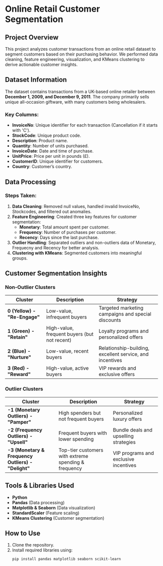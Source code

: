 # Online Retail Customer Segmentation

## Project Overview
This project analyzes customer transactions from an online retail dataset to segment customers based on their purchasing behavior. We performed data cleaning, feature engineering, visualization, and KMeans clustering to derive actionable customer insights.

## Dataset Information
The dataset contains transactions from a UK-based online retailer between **December 1, 2009, and December 9, 2011**. The company primarily sells unique all-occasion giftware, with many customers being wholesalers.

### Key Columns:
- **InvoiceNo**: Unique identifier for each transaction (Cancellation if it starts with 'C').
- **StockCode**: Unique product code.
- **Description**: Product name.
- **Quantity**: Number of units purchased.
- **InvoiceDate**: Date and time of purchase.
- **UnitPrice**: Price per unit in pounds (£).
- **CustomerID**: Unique identifier for customers.
- **Country**: Customer’s country.

## Data Processing
### Steps Taken:
1. **Data Cleaning**: Removed null values, handled invalid InvoiceNo, Stockcodes, and filtered out anomalies.
2. **Feature Engineering**: Created three key features for customer segmentation:
   - **Monetary**: Total amount spent per customer.
   - **Frequency**: Number of purchases per customer.
   - **Recency**: Days since the last purchase.
3. **Outlier Handling**: Separated outliers and non-outliers data of Monetary, Frequecny and Recency for better analysis.
4. **Clustering with KMeans**: Segmented customers into meaningful groups.

## Customer Segmentation Insights
### Non-Outlier Clusters

| Cluster | Description  | Strategy |
|---------|-------------|----------|
| **0 (Yellow) - "Re-Engage"** | Low-value, infrequent buyers | Targeted marketing campaigns and special discounts |
| **1 (Green) - "Retain"** | High-value, frequent buyers (but not recent) | Loyalty programs and personalized offers |
| **2 (Blue) - "Nurture"** | Low-value, recent buyers | Relationship-building, excellent service, and incentives |
| **3 (Red) - "Reward"** | High-value, active buyers | VIP rewards and exclusive offers |

### Outlier Clusters

| Cluster | Description | Strategy |
|---------|-------------|----------|
| **-1 (Monetary Outliers) - "Pamper"** | High spenders but not frequent buyers | Personalized luxury offers |
| **-2 (Frequency Outliers) - "Upsell"** | Frequent buyers with lower spending | Bundle deals and upselling strategies |
| **-3 (Monetary & Frequency Outliers) - "Delight"** | Top-tier customers with extreme spending & frequency | VIP programs and exclusive incentives |

## Tools & Libraries Used
- **Python**
- **Pandas** (Data processing)
- **Matplotlib & Seaborn** (Data visualization)
- **StandardScaler** (Feature scaling)
- **KMeans Clustering** (Customer segmentation)

## How to Use
1. Clone the repository.
2. Install required libraries using:
   ```bash
   pip install pandas matplotlib seaborn scikit-learn
